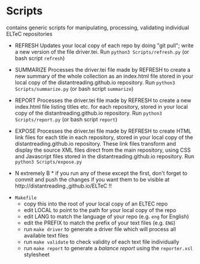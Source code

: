 # Scripts
contains generic scripts for manipulating, processing, validating individual ELTeC repositories

 - REFRESH
  Updates your local copy of each repo by doing "git pull"; write a new version of the file driver.tei.  Run `python3 Scripts/refresh.py` (or bash script `refresh`)

 - SUMMARIZE
  Processes the driver.tei file made by REFRESH to create a new summary of the whole collection as an index.html file stored in your local copy of the distantreading.github.io repository. Run `python3 Scripts/summarize.py` (or bash script `summarize`)

 - REPORT
  Processes the driver.tei file made by REFRESH to create a new index.html file listing titles etc. for each repository, stored in your local copy of the distantreading.github.io repository. Run `python3 Scripts/report.py` (or bash script `report`)

 - EXPOSE
  Processes the driver.tei file made by REFRESH to create HTML link files for each title in each repository, stored in your local copy of the distantreading.github.io repository. These link files transform and display the source XML files direct from the main repository, using CSS and Javascript files stored in the distantreading.github.io repository.
  Run `python3 Scripts/expose.py` 

* N extremely B * if you run any of these except the first, don't forget to commit and push the changes if you want them to be visible at http://distantreading.,github.io/ELTeC !!


- `Makefile`
  - copy this into the root of your local copy of an ELTEC repo
  - edit LOCAL to point to the path for your local copy of the repo
  - edit LANG to match the language of your repo (e.g. `eng` for English)
  - edit the PREFIX to match the prefix of your text files (e.g. `ENG`)
  - run `make driver` to generate a driver file which will process all available text files
  - run `make validate` to check validity of each text file individually
  - run `make report` to generate a *balance report* using the `reporter.xsl` stylesheet




